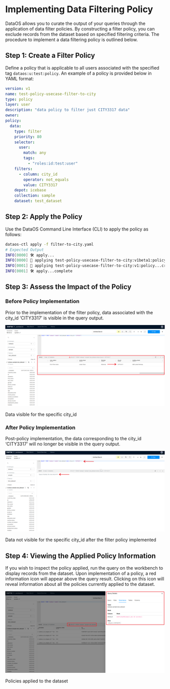 # Implementing Data Filtering Policy

DataOS allows you to curate the output of your queries through the application of data filter policies. By constructing a filter policy, you can exclude records from the dataset based on specified filtering criteria. The procedure to implement a data filtering policy is outlined below.

## Step 1: Create a Filter Policy

Define a policy that is applicable to all users associated with the specified tag `dataos:u:test:policy`. An example of a policy is provided below in YAML format:

```yaml
version: v1
name: test-policy-usecase-filter-to-city
type: policy
layer: user
description: "data policy to filter just CITY3317 data"
owner:
policy:
  data:
    type: filter
    priority: 80
    selector:
      user:
        match: any
        tags:
          - "roles:id:test:user"
    filters:
      - column: city_id
        operator: not_equals
        value: CITY3317
    depot: icebase
    collection: sample
    dataset: test_dataset
```

## Step 2: Apply the Policy

Use the DataOS Command Line Interface (CLI) to apply the policy as follows:

```bash
dataos-ctl apply -f filter-to-city.yaml
# Expected Output
INFO[0000] 🛠 apply...
INFO[0000] 🔧 applying test-policy-usecase-filter-to-city:v1beta1:policy...
INFO[0001] 🔧 applying test-policy-usecase-filter-to-city:v1:policy...created
INFO[0001] 🛠 apply...complete
```

## Step 3: **Assess the Impact of the Policy**

### **Before Policy Implementation**

Prior to the implementation of the filter policy, data associated with the city_id ‘CITY3317’ is visible in the query output.

![Data visible for the specific city_id ](./implementing_data_filtering_policy/before_filter_city.png)

Data visible for the specific city_id 

### **After Policy Implementation**

Post-policy implementation, the data corresponding to the city_id ‘CITY3317’ will no longer be visible in the query output.

![Data not visible for the specific city_id after the filter policy implemented](./implementing_data_filtering_policy/after_filter_city.png)

Data not visible for the specific city_id after the filter policy implemented

## Step 4: **Viewing the Applied Policy Information**

If you wish to inspect the policy applied, run the query on the workbench to display records from the dataset. Upon implementation of a policy, a red information icon will appear above the query result. Clicking on this icon will reveal information about all the policies currently applied to the dataset.

![Policies applied to the dataset](./implementing_data_filtering_policy/governance_wb.png)

Policies applied to the dataset